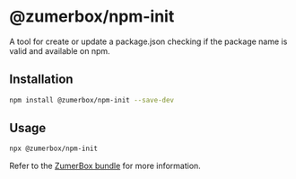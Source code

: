 # @zumerbox/npm-init

A tool for create or update a package.json checking if the package name is valid and available on npm.

## Installation

```bash
npm install @zumerbox/npm-init --save-dev
```

## Usage

```bash
npx @zumerbox/npm-init
```

Refer to the [ZumerBox bundle](https://github.com/zumerlab/zumerbox) for more information.
